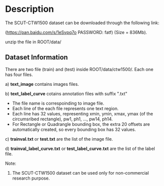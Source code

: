 # Description

The SCUT-CTW1500 dataset can be downloaded through the following link:

(https://pan.baidu.com/s/1eSvpq7o PASSWORD: fatf) (Size = 836Mb).

unzip the file in ROOT/data/ 

## Dataset Information

There are two file (train) and (test) inside ROOT/data/ctw1500/. Each one has four files.

a) **text_image** contains images files.

b) **text_label_curve** cotains annotation files with suffix ".txt"
* The file name is correspoinding to image file.
* Each line of the each file represents one text region.
* Each line has 32 values, representing xmin, ymin, xmax, ymax (of the circumsribed rectangle), pw1, ph1, ..., pw14, ph14.
* For Rectangle or Quadrangle bounding box, the extra 20 offsets are automatically created, so every bounding box has 32 values.

c) **trainval.txt** or **test.txt** are the list of the image file. 

d) **trainval_label_curve.txt** or **test_label_curve.txt** are the list of the label file.

Note:
1. The SCUT-CTW1500 dataset can be used only for non-commercial research purpose.